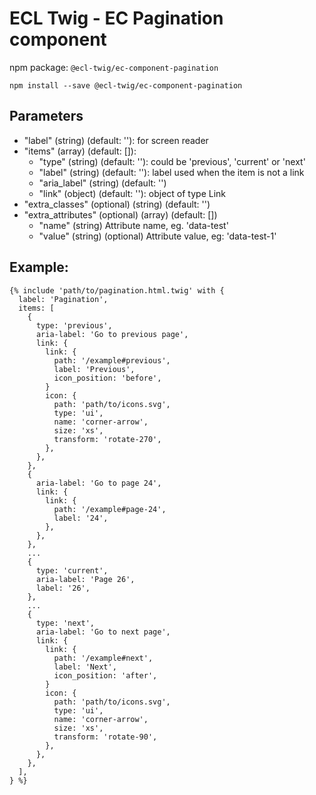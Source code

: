 # ECL Twig - EC Pagination component

npm package: `@ecl-twig/ec-component-pagination`

```shell
npm install --save @ecl-twig/ec-component-pagination
```

## Parameters

- "label" (string) (default: ''): for screen reader
- "items" (array) (default: []):
  - "type" (string) (default: ''): could be 'previous', 'current' or 'next'
  - "label" (string) (default: ''): label used when the item is not a link
  - "aria_label" (string) (default: '')
  - "link" (object) (default: ''): object of type Link
- "extra_classes" (optional) (string) (default: '')
- "extra_attributes" (optional) (array) (default: [])
  - "name" (string) Attribute name, eg. 'data-test'
  - "value" (string) (optional) Attribute value, eg: 'data-test-1'

## Example:

<!-- prettier-ignore -->
```twig
{% include 'path/to/pagination.html.twig' with { 
  label: 'Pagination', 
  items: [ 
    { 
      type: 'previous', 
      aria-label: 'Go to previous page', 
      link: { 
        link: { 
          path: '/example#previous', 
          label: 'Previous', 
          icon_position: 'before', 
        } 
        icon: { 
          path: 'path/to/icons.svg', 
          type: 'ui', 
          name: 'corner-arrow', 
          size: 'xs', 
          transform: 'rotate-270', 
        }, 
      }, 
    }, 
    { 
      aria-label: 'Go to page 24', 
      link: { 
        link: { 
          path: '/example#page-24', 
          label: '24', 
        }, 
      }, 
    }, 
    ... 
    { 
      type: 'current', 
      aria-label: 'Page 26', 
      label: '26', 
    }, 
    ... 
    { 
      type: 'next', 
      aria-label: 'Go to next page', 
      link: { 
        link: { 
          path: '/example#next', 
          label: 'Next', 
          icon_position: 'after', 
        } 
        icon: { 
          path: 'path/to/icons.svg', 
          type: 'ui', 
          name: 'corner-arrow', 
          size: 'xs', 
          transform: 'rotate-90', 
        }, 
      }, 
    }, 
  ], 
} %}
```
